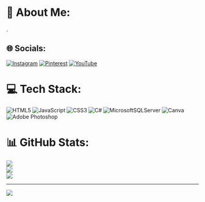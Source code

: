 # 💫 About Me:
.


## 🌐 Socials:
[![Instagram](https://img.shields.io/badge/Instagram-%23E4405F.svg?logo=Instagram&logoColor=white)](https://instagram.com/lapsdiye) [![Pinterest](https://img.shields.io/badge/Pinterest-%23E60023.svg?logo=Pinterest&logoColor=white)](https://pinterest.com/lapsdiye) [![YouTube](https://img.shields.io/badge/YouTube-%23FF0000.svg?logo=YouTube&logoColor=white)](https://https://www.youtube.com/channel/UC5KAiz5-iRfcja7rbWQXgpw) 

# 💻 Tech Stack:
![HTML5](https://img.shields.io/badge/html5-%23E34F26.svg?style=flat&logo=html5&logoColor=white) ![JavaScript](https://img.shields.io/badge/javascript-%23323330.svg?style=flat&logo=javascript&logoColor=%23F7DF1E) ![CSS3](https://img.shields.io/badge/css3-%231572B6.svg?style=flat&logo=css3&logoColor=white) ![C#](https://img.shields.io/badge/c%23-%23239120.svg?style=flat&logo=csharp&logoColor=white) ![MicrosoftSQLServer](https://img.shields.io/badge/Microsoft%20SQL%20Server-CC2927?style=flat&logo=microsoft%20sql%20server&logoColor=white) ![Canva](https://img.shields.io/badge/Canva-%2300C4CC.svg?style=flat&logo=Canva&logoColor=white) ![Adobe Photoshop](https://img.shields.io/badge/adobe%20photoshop-%2331A8FF.svg?style=flat&logo=adobe%20photoshop&logoColor=white)
# 📊 GitHub Stats:
![](https://github-readme-stats.vercel.app/api?username=lapsdiye&theme=dark&hide_border=false&include_all_commits=false&count_private=false)<br/>
![](https://github-readme-streak-stats.herokuapp.com/?user=lapsdiye&theme=dark&hide_border=false)<br/>
![](https://github-readme-stats.vercel.app/api/top-langs/?username=lapsdiye&theme=dark&hide_border=false&include_all_commits=false&count_private=false&layout=compact)

---
[![](https://visitcount.itsvg.in/api?id=lapsdiye&icon=0&color=0)](https://visitcount.itsvg.in)

<!-- Proudly created with GPRM ( https://gprm.itsvg.in ) -->
